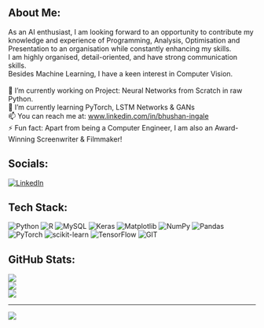 ## About Me:
As an AI enthusiast, I am looking forward to an opportunity to contribute my knowledge and experience of Programming, Analysis, Optimisation and Presentation to an organisation while constantly enhancing my skills.<br>I am highly organised, detail-oriented, and have strong communication skills.<br>Besides Machine Learning, I have a keen interest in Computer Vision.<br><br>🔭 I’m currently working on Project: Neural Networks from Scratch in raw Python.<br>🌱 I’m currently learning PyTorch, LSTM Networks & GANs<br>📫 You can reach me at: www.linkedin.com/in/bhushan-ingale<br>⚡ Fun fact: Apart from being a Computer Engineer, I am also an Award-Winning Screenwriter & Filmmaker!


## Socials:
[![LinkedIn](https://img.shields.io/badge/LinkedIn-%230077B5.svg?logo=linkedin&logoColor=white)](https://linkedin.com/in/bhushan-ingale) 

## Tech Stack:
![Python](https://img.shields.io/badge/python-3670A0?style=plastic&logo=python&logoColor=ffdd54) ![R](https://img.shields.io/badge/r-%23276DC3.svg?style=plastic&logo=r&logoColor=white) ![MySQL](https://img.shields.io/badge/mysql-%2300000f.svg?style=plastic&logo=mysql&logoColor=white) ![Keras](https://img.shields.io/badge/Keras-%23D00000.svg?style=plastic&logo=Keras&logoColor=white) ![Matplotlib](https://img.shields.io/badge/Matplotlib-%23ffffff.svg?style=plastic&logo=Matplotlib&logoColor=black) ![NumPy](https://img.shields.io/badge/numpy-%23013243.svg?style=plastic&logo=numpy&logoColor=white) ![Pandas](https://img.shields.io/badge/pandas-%23150458.svg?style=plastic&logo=pandas&logoColor=white) ![PyTorch](https://img.shields.io/badge/PyTorch-%23EE4C2C.svg?style=plastic&logo=PyTorch&logoColor=white) ![scikit-learn](https://img.shields.io/badge/scikit--learn-%23F7931E.svg?style=plastic&logo=scikit-learn&logoColor=white) ![TensorFlow](https://img.shields.io/badge/TensorFlow-%23FF6F00.svg?style=plastic&logo=TensorFlow&logoColor=white) ![GIT](https://img.shields.io/badge/Git-fc6d26?style=plastic&logo=git&logoColor=white)
## GitHub Stats:
![](https://github-readme-stats.vercel.app/api?username=bhushaningale&theme=dark&hide_border=false&include_all_commits=false&count_private=false)<br/>
![](https://github-readme-streak-stats.herokuapp.com/?user=bhushaningale&theme=dark&hide_border=false)<br/>
![](https://github-readme-stats.vercel.app/api/top-langs/?username=bhushaningale&theme=dark&hide_border=false&include_all_commits=false&count_private=false&layout=compact)

---
[![](https://visitcount.itsvg.in/api?id=bhushaningale&icon=0&color=0)](https://visitcount.itsvg.in)

<!-- Proudly created with GPRM ( https://gprm.itsvg.in ) -->
